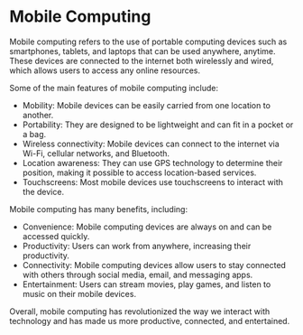 # Mobile Computing

Mobile computing refers to the use of portable computing devices such as smartphones, tablets, and laptops that can be used anywhere, anytime. These devices are connected to the internet both wirelessly and wired, which allows users to access any online resources.

Some of the main features of mobile computing include:

- Mobility: Mobile devices can be easily carried from one location to another.
- Portability: They are designed to be lightweight and can fit in a pocket or a bag.
- Wireless connectivity: Mobile devices can connect to the internet via Wi-Fi, cellular networks, and Bluetooth.
- Location awareness: They can use GPS technology to determine their position, making it possible to access location-based services.
- Touchscreens: Most mobile devices use touchscreens to interact with the device.

Mobile computing has many benefits, including:

- Convenience: Mobile computing devices are always on and can be accessed quickly.
- Productivity: Users can work from anywhere, increasing their productivity.
- Connectivity: Mobile computing devices allow users to stay connected with others through social media, email, and messaging apps.
- Entertainment: Users can stream movies, play games, and listen to music on their mobile devices.

Overall, mobile computing has revolutionized the way we interact with technology and has made us more productive, connected, and entertained.
